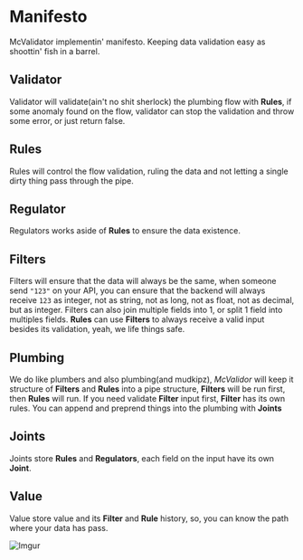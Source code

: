 # Manifesto

McValidator implementin' manifesto. Keeping data validation easy as shoottin' fish in a barrel.

## Validator

Validator will validate(ain't no shit sherlock) the plumbing flow with __Rules__, if some anomaly found on the flow, validator can stop the validation and throw some error, or just return false.

## Rules

Rules will control the flow validation, ruling the data and not letting a single dirty thing pass through the pipe.

## Regulator

Regulators works aside of __Rules__ to ensure the data existence.

## Filters

Filters will ensure that the data will always be the same, when someone send `"123"` on your API, you can ensure that the backend will always receive `123` as integer, not as string, not as long, not as float, not as decimal, but as integer. Filters can also join multiple fields into 1, or split 1 field into multiples fields. __Rules__ can use __Filters__ to always receive a valid input besides its validation, yeah, we life things safe.

## Plumbing

We do like plumbers and also plumbing(and mudkipz), *McValidor* will keep it structure of __Filters__ and __Rules__ into a pipe structure, __Filters__ will be run first, then __Rules__ will run. If you need validate __Filter__ input first, __Filter__ has its own rules. You can append and preprend things into the plumbing with __Joints__

## Joints

Joints store __Rules__ and __Regulators__, each field on the input have its own __Joint__.

## Value

Value store value and its __Filter__ and __Rule__ history, so, you can know the path where your data has pass.

![Imgur](http://i.imgur.com/pZds4dh.png)
